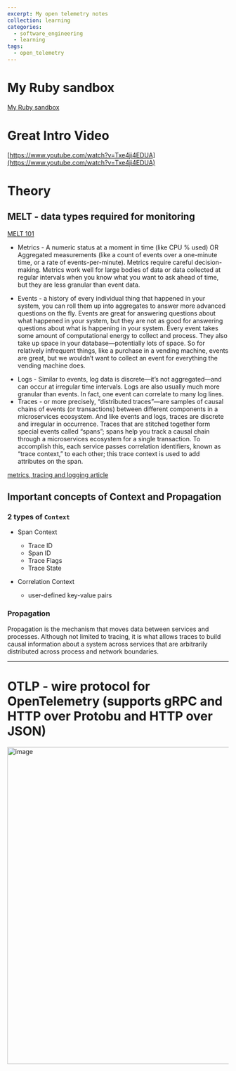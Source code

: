 ```yaml
---
excerpt: My open telemetry notes
collection: learning
categories:
  - software_engineering
  - learning
tags:
  - open_telemetry
---
```

# My Ruby sandbox

[My Ruby sandbox](https://github.com/friendlyantz/open-telemetry-sandbox)

# Great Intro Video
[https://www.youtube.com/watch?v=Txe4ji4EDUA](https://www.youtube.com/watch?v=Txe4ji4EDUA)

# Theory 
## MELT - data types required for monitoring
[MELT 101](https://newrelic.com/platform/telemetry-data-101)
* Metrics - A numeric status at a moment in time (like CPU % used) OR Aggregated measurements (like a count of events over a one-minute time, or a rate of events-per-minute). Metrics require careful decision-making. Metrics work well for large bodies of data or data collected at regular intervals when you know what you want to ask ahead of time, but they are less granular than event data.
- Events - a history of every individual thing that happened in your system, you can roll them up into aggregates to answer more advanced questions on the fly. Events are great for answering questions about what happened in your system, but they are not as good for answering questions about what is happening in your system. Every event takes some amount of computational energy to collect and process. They also take up space in your database—potentially lots of space. So for relatively infrequent things, like a purchase in a vending machine, events are great, but we wouldn’t want to collect an event for everything the vending machine does.
* Logs - Similar to events, log data is discrete—it’s not aggregated—and can occur at irregular time intervals. Logs are also usually much more granular than events. In fact, one event can correlate to many log lines.
* Traces - or more precisely, “distributed traces”—are samples of causal chains of events (or transactions) between different components in a microservices ecosystem. And like events and logs, traces are discrete and irregular in occurrence. Traces that are stitched together form special events called “spans”; spans help you track a causal chain through a microservices ecosystem for a single transaction. To accomplish this, each service passes correlation identifiers, known as “trace context,” to each other; this trace context is used to add attributes on the span.

[metrics, tracing and logging article](https://peter.bourgon.org/blog/2017/02/21/metrics-tracing-and-logging.html)

## Important concepts of Context and Propagation

### 2 types of `Context`
- Span Context
  - Trace ID
  - Span ID
  - Trace Flags
  - Trace State

- Correlation Context
  - user-defined key-value pairs

### Propagation
Propagation is the mechanism that moves data between services and processes. Although not limited to tracing, it is what allows traces to build causal information about a system across services that are arbitrarily distributed across process and network boundaries.

---

# OTLP - wire protocol for OpenTelemetry (supports gRPC and HTTP over Protobu and HTTP over JSON)
<img width="722" alt="image" src="https://user-images.githubusercontent.com/70934030/228970631-a3c68289-5e16-4e54-acf3-00c5f1b0180e.png">

